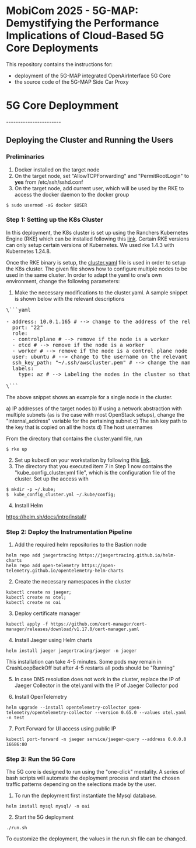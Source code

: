 # MobiCom 2025 - 5G-MAP: Demystifying the Performance Implications of Cloud-Based 5G Core Deployments

This repository contains the instructions for:
- deployment of the 5G-MAP integrated OpenAirInterface 5G Core
- the source code of the 5G-MAP Side Car Proxy

# 5G Core Deploymment

**-----------------------**

## Deploying the Cluster and Running the Users

### Preliminaries

1. Docker installed on the target node
2. On the target node, set "AllowTCPForwarding" and "PermitRootLogin" to **yes** from /etc/ssh/sshd.conf  
3. On the target node, add current user, which will be used by the RKE to access the docker daemon to the docker group 
```
$ sudo usermod -aG docker $USER
```

### Step 1: Setting up the K8s Cluster

In this deployment, the K8s cluster is set up using the Ranchers Kubernetes Engine (RKE) which can be installed following this [link](https://rancher.com/docs/rke/latest/en/installation/). Certain RKE versions can only setup certain versions of Kubernetes. We used rke 1.4.3 with Kubernetes 1.24.8.


Once the RKE binary is setup, the [cluster.yaml](cluster.yml) file is used in order to setup the K8s cluster. The given file shows how to configure multiple nodes to be used in the same cluster. In order to adapt the yaml to one's own environment, change the following parameters:

1. Make the necessary modifications to the cluster.yaml. A sample snippet is shown below with the relevant descriptions
<pre>
\```yaml

- address: 10.0.1.165 # --> change to the address of the relevant node
  port: "22"
  role:
  - controlplane # --> remove if the node is a worker
  - etcd # --> remove if the node is a worker
  - worker # --> remove if the node is a control plane node
  user: ubuntu # --> change to the username on the relevant targent cluster node
  ssh_key_path: "~/.ssh/awscluster.pem" # --> change the name of the key to the one that will be used
  labels:
    type: az # --> Labeling the nodes in the cluster so that VNFs can be assigned to either the AZ or edge zones. Use 'az' for AZs and 'edge' for edge zones.

\```
</pre>

The above snippet shows an example for a single node in the cluster. 

a) IP addresses of the target nodes
b) If using a network abstraction with multiple subnets (as is the case with most OpenStack setups), change the "internal_address" variable for the pertaining subnet
c) The ssh key path to the key that is copied on all the hosts
d) The host usernames

 From the directory that contains the cluster.yaml file, run
```
$ rke up
```
2. Set up kubectl on your workstation by following this [link](https://kubernetes.io/docs/tasks/tools/install-kubectl-linux/).
3. The directory that you executed item 7 in Step 1 now contains the "kube_config_cluster.yml file", which is the configuration file of the cluster. Set up the access with

```
$ mkdir -p ~/.kube;
$  kube_config_cluster.yml ~/.kube/config; 
```

4. Install Helm

https://helm.sh/docs/intro/install/

### Step 2: Deploy the Instrumentation Pipeline

1. Add the required helm repositories to the Bastion node

```
helm repo add jaegertracing https://jaegertracing.github.io/helm-charts
helm repo add open-telemetry https://open-telemetry.github.io/opentelemetry-helm-charts
```

2. Create the necessary namespaces in the cluster

```
kubectl create ns jaeger; 
kubectl create ns otel; 
kubectl create ns oai
```

3. Deploy certificate manager

```
kubectl apply -f https://github.com/cert-manager/cert-manager/releases/download/v1.17.0/cert-manager.yaml
```

4. Install Jaeger using Helm charts

```
helm install jaeger jaegertracing/jaeger -n jaeger
```
This installation can take 4-5 minutes. Some pods may remain in CrashLoopBackOff but after 4-5 restarts all pods should be "Running"

5. In case DNS resolution does not work in the cluster, replace the IP of Jaeger Collector in the otel.yaml with the IP of Jaeger Collector pod

6. Install OpenTelemetry

```
helm upgrade --install opentelemetry-collector open-telemetry/opentelemetry-collector --version 0.65.0 --values otel.yaml -n test

```

7. Port Forward for UI access using public IP

```
kubectl port-forward -n jaeger service/jaeger-query --address 0.0.0.0 16686:80

```

### Step 3: Run the 5G Core

The 5G core is designed to run using the "one-click" mentality. A series of bash scripts will automate the deployment process and start the chosen traffic patterns depending on the selections made by the user. 


1. To run the deployment first instantiate the Mysql database.
```
helm install mysql mysql/ -n oai
```
2. Start the 5G deployment
```
./run.sh
```

To customize the deployment, the values in the run.sh file can be changed.


